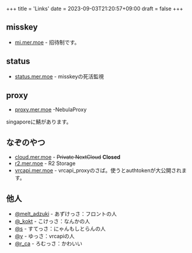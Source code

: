+++
title = 'Links'
date = 2023-09-03T21:20:57+09:00
draft = false
+++
## misskey
- [mi.mer.moe](https://mi.mer.moe) - 招待制です。

## status
- [status.mer.moe](https://status.mer.moe) - misskeyの死活監視

## proxy
- [proxy.mer.moe](https://proxy.mer.moe) -NebulaProxy

singaporeに鯖があります。

## なぞのやつ
- [cloud.mer.moe](https://cloud.mer.moe) - ~~Private NextCloud~~ **Closed**
- [r2.mer.moe](https://r2.mer.moe) - R2 Storage
- [vrcapi.mer.moe](https://vrcapi.mer.moe) - vrcapi_proxyのさば。使うとauthtokenが大公開されます。

## 他人
- [@melt_adzuki](https://misskey.io/@melt_adzuki) - あずけっさ：フロントの人
- [@_kokt](https://simkey.net/@_kokt) - こけっさ：なんかの人
- [@s](https://honi.stesan.dev/@s) - すてっさ：にゃんもしとらんの人
- [@y](https://yumk.xyz/@y) - ゆっさ：vrcapiの人
- [@r_ca](https://62ki.net/@r_ca) - ろむっさ：かわいい
